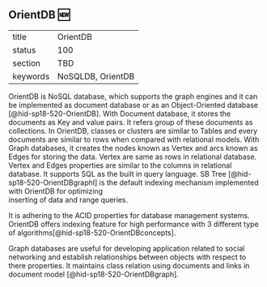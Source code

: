 ﻿## OrientDB :new:


|          |          |
| -------- | -------- |
| title    | OrientDB |
| status   | 100       |
| section  | TBD      |
| keywords | NoSQLDB, OrientDB      |

OrientDB is NoSQL database, which supports the graph engines and it can be 
implemented as document database or as an Object-Oriented database 
[@hid-sp18-520-OrientDB]. With Document database, it stores the documents 
as Key and value pairs. It refers group of these documents as collections. 
In OrientDB, classes or clusters are similar to Tables and every documents are 
similar to rows when compared with relational models. With Graph databases, 
it creates the nodes known as Vertex and arcs known as Edges for storing the 
data. Vertex are same as rows in relational database. Vertex and Edges 
properties are similar to the columns in relational database. It supports 
SQL as the built in query language. SB Tree [@hid-sp18-520-OrientDBgraphI]
is the default indexing mechanism implemented with OrientDB for optimizing  
inserting of data and range queries.

It is adhering to the ACID properties for database management systems. 
OrientDB offers indexing feature for high performance with 3 different type 
of algorithms[@hid-sp18-520-OrientDBconcepts].

Graph databases are useful for developing application related to social 
networking and establish relationships between objects with respect to there 
properties. It maintains class relation using documents and links in document 
model [@hid-sp18-520-OrientDBgraph].
